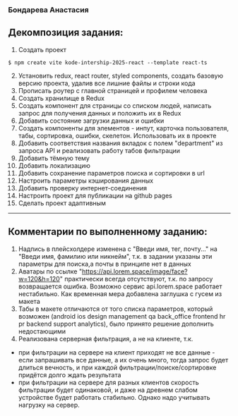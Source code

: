 ### Бондарева Анастасия

## Декомпозиция задания:

1. Создать проект

```
$ npm create vite kode-intership-2025-react --template react-ts
```

2. Установить redux, react router, styled components, создать базовую версию проекта, удалив все лишние файлы и строки кода
3. Прописать роутер с главной страницей и профилем человека
4. Создать хранилище в Redux
5. Создать компонент для страницы со списком людей, написать запрос для получения данных и положить их в Redux
6. Добавить состояние загрузки данных и ошибки
7. Создать компоненты для элементов - инпут, карточка пользователя, табы, сортировка, ошибки, скелетон. Использовать их в проекте
8. Добавить соответствия названия вкладок с полем "department" из запроса API и реализовать работу табов фильтрации
9. Добавить тёмную тему
10. Добавить локализацию
11. Добавить сохранение параметров поиска и сортировки в url
12. Настроить параметры кэширования данных
13. Добавить проверку интернет-соединения
14. Настроить проект для публикации на github pages
15. Сделать проект адаптивным
____
## Комментарии по выполненному заданию:

1. Надпись в плейсхолдере изменена с "Введи имя, тег, почту..." на "Введи имя, фамилию или никнейм", т.к. в задании указаны эти параметры для поиска,а почты в принципе нет в данных
2. Аватары по ссылке "https://api.lorem.space/image/face?w=120&h=120" практически всегда отсутствуют, т.к. по запросу возвращается ошибка. Возможно сервис api.lorem.space работает нестабильно. Как временная мера добавлена заглушка с гусем из макета
3. Табы в макете отличаются от того списка параметров, который возможен (android ios design management qa back_office frontend hr pr backend support analytics), было принято решение дополнить недостающими
4. Реализована серверная фильтрация, а не на клиенте, т.к. 
- при фильтрации на сервере на клиент приходят не все данные - если запрашивать все данные, а их очень много, тогда запрос будет длиться вечность, и при каждой фильтрации/поиске/сортировке придётся долго ждать результата
- при фильтрации на сервере для разных клиентов скорость фильтрации будет одинаковой, и даже на древнем слабом устройстве будет работать стабильно.
Однако надо учитывать нагрузку на сервер.
